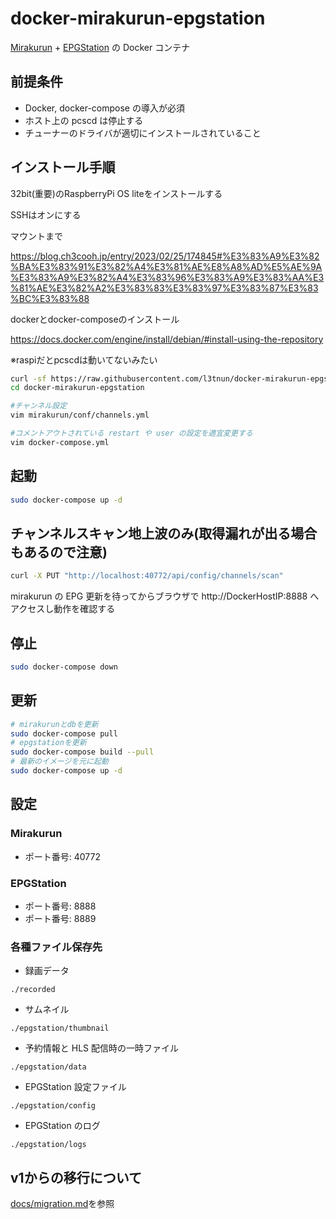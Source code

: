 # docker-mirakurun-epgstation

[Mirakurun](https://github.com/Chinachu/Mirakurun) + [EPGStation](https://github.com/l3tnun/EPGStation) の Docker コンテナ

## 前提条件

- Docker, docker-compose の導入が必須
- ホスト上の pcscd は停止する
- チューナーのドライバが適切にインストールされていること

## インストール手順

32bit(重要)のRaspberryPi OS liteをインストールする

SSHはオンにする

マウントまで

https://blog.ch3cooh.jp/entry/2023/02/25/174845#%E3%83%A9%E3%82%BA%E3%83%91%E3%82%A4%E3%81%AE%E8%A8%AD%E5%AE%9A%E3%83%A9%E3%82%A4%E3%83%96%E3%83%A9%E3%83%AA%E3%81%AE%E3%82%A2%E3%83%83%E3%83%97%E3%83%87%E3%83%BC%E3%83%88

dockerとdocker-composeのインストール

https://docs.docker.com/engine/install/debian/#install-using-the-repository

※raspiだとpcscdは動いてないみたい

```sh
curl -sf https://raw.githubusercontent.com/l3tnun/docker-mirakurun-epgstation/v2/setup.sh | sh -s
cd docker-mirakurun-epgstation

#チャンネル設定
vim mirakurun/conf/channels.yml

#コメントアウトされている restart や user の設定を適宜変更する
vim docker-compose.yml
```

## 起動

```sh
sudo docker-compose up -d
```

## チャンネルスキャン地上波のみ(取得漏れが出る場合もあるので注意)

```sh
curl -X PUT "http://localhost:40772/api/config/channels/scan"
```

mirakurun の EPG 更新を待ってからブラウザで http://DockerHostIP:8888 へアクセスし動作を確認する

## 停止

```sh
sudo docker-compose down
```

## 更新

```sh
# mirakurunとdbを更新
sudo docker-compose pull
# epgstationを更新
sudo docker-compose build --pull
# 最新のイメージを元に起動
sudo docker-compose up -d
```

## 設定

### Mirakurun

* ポート番号: 40772

### EPGStation

* ポート番号: 8888
* ポート番号: 8889

### 各種ファイル保存先

* 録画データ

```./recorded```

* サムネイル

```./epgstation/thumbnail```

* 予約情報と HLS 配信時の一時ファイル

```./epgstation/data```

* EPGStation 設定ファイル

```./epgstation/config```

* EPGStation のログ

```./epgstation/logs```

## v1からの移行について

[docs/migration.md](docs/migration.md)を参照
